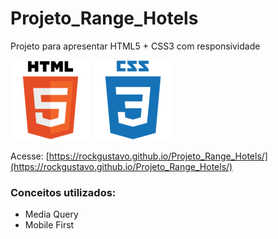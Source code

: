 # Projeto_Range_Hotels
Projeto para apresentar HTML5 + CSS3 com responsividade

![Modelo](img/html5.png)
![Modelo](img/css3.png)

Acesse: [https://rockgustavo.github.io/Projeto_Range_Hotels/](https://rockgustavo.github.io/Projeto_Range_Hotels/)

### Conceitos utilizados:
* Media Query
* Mobile First